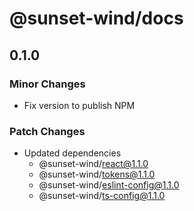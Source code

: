 # @sunset-wind/docs

## 0.1.0

### Minor Changes

- Fix version to publish NPM

### Patch Changes

- Updated dependencies
  - @sunset-wind/react@1.1.0
  - @sunset-wind/tokens@1.1.0
  - @sunset-wind/eslint-config@1.1.0
  - @sunset-wind/ts-config@1.1.0
